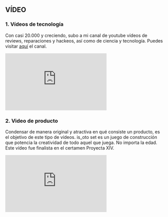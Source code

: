 ## VÍDEO

### 1. Vídeos de tecnología
Con casi 20.000 y creciendo, subo a mi canal de youtube vídeos de reviews, reparaciones y hackeos, así como de ciencia y tecnología. Puedes visitar <a href="https://www.youtube.com/channel/UCBmA7KGIfI_mYdq4mz-yrog/featured">aquí</a> el canal.
<iframe width="320" height="180" src="https://www.youtube.com/embed/eC5kUzOueAI" frameborder="0" allow="accelerometer; autoplay; clipboard-write; encrypted-media; gyroscope; picture-in-picture" allowfullscreen></iframe>

### 2. Video de producto
Condensar de manera original y atractiva en qué consiste un producto, es el objetivo de este tipo de vídeos. is_oto set es un juego de construcción que potencia la creatividad de todo aquel que juega. No importa la edad. Este vídeo fue finalista en el certamen Proyecta XIV.
<iframe width="320" height="180" src="https://www.youtube.com/embed/0F-k1ALqsWY" frameborder="0" allow="accelerometer; autoplay; clipboard-write; encrypted-media; gyroscope; picture-in-picture" allowfullscreen></iframe>


<!-- Me apasiona la tecnología y la ciencia. Estudio unas carreras de la rama de las ciencias sociales, aun así tengo un alma cientifica. Siempre me gusta estar muy bien enterado de las novedades tecnologicas. Hace unos meses me abrí un canal de youtube en el que subo vídeos de reviews de gadgets, reparaciones o "hackeos". No tengo tantos vídeos como me gustaría porque llevan mucho tiempo de producir además de que a veces requieren de una inversión económica. El canal cuenta con casi 20.000 visitas, pero quiero seguir creciendo. Abajo te dejo el vídeo más visto del canal. También puedes ir directamente al canal pinchando --> 
